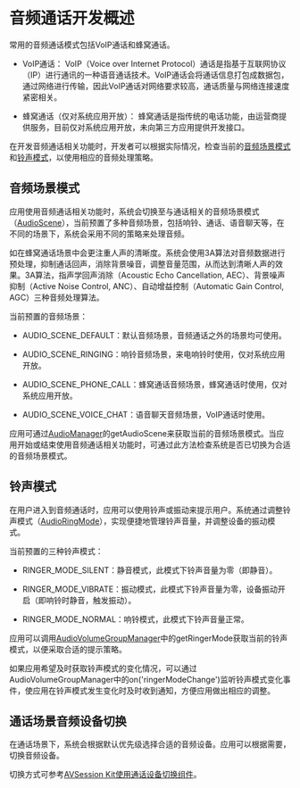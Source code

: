 # 音频通话开发概述
<!--Kit: Audio Kit-->
<!--Subsystem: Multimedia-->
<!--Owner: @songshenke-->
<!--Designer: @caixuejiang; @hao-liangfei; @zhanganxiang-->
<!--Tester: @Filger-->
<!--Adviser: @w_Machine_cc-->

常用的音频通话模式包括VoIP通话和蜂窝通话。

- VoIP通话：
  VoIP（Voice over Internet Protocol）通话是指基于互联网协议（IP）进行通讯的一种语音通话技术。VoIP通话会将通话信息打包成数据包，通过网络进行传输，因此VoIP通话对网络要求较高，通话质量与网络连接速度紧密相关。

- 蜂窝通话（仅对系统应用开放）：
  蜂窝通话是指传统的电话功能，由运营商提供服务，目前仅对系统应用开放，未向第三方应用提供开发接口。

在开发音频通话相关功能时，开发者可以根据实际情况，检查当前的[音频场景模式](#音频场景模式)和[铃声模式](#铃声模式)，以使用相应的音频处理策略。

## 音频场景模式

应用使用音频通话相关功能时，系统会切换至与通话相关的音频场景模式（[AudioScene](../../reference/apis-audio-kit/arkts-apis-audio-e.md#audioscene8)），当前预置了多种音频场景，包括响铃、通话、语音聊天等，在不同的场景下，系统会采用不同的策略来处理音频。
<!--Del-->
如在蜂窝通话场景中会更注重人声的清晰度。系统会使用3A算法对音频数据进行预处理，抑制通话回声，消除背景噪音，调整音量范围，从而达到清晰人声的效果。3A算法，指声学回声消除（Acoustic Echo Cancellation, AEC）、背景噪声抑制（Active Noise Control, ANC）、自动增益控制（Automatic Gain Control, AGC）三种音频处理算法。<!--DelEnd-->

当前预置的音频场景：

- AUDIO_SCENE_DEFAULT：默认音频场景，音频通话之外的场景均可使用。<!--Del-->

- AUDIO_SCENE_RINGING：响铃音频场景，来电响铃时使用，仅对系统应用开放。

- AUDIO_SCENE_PHONE_CALL：蜂窝通话音频场景，蜂窝通话时使用，仅对系统应用开放。<!--DelEnd-->

- AUDIO_SCENE_VOICE_CHAT：语音聊天音频场景，VoIP通话时使用。

应用可通过[AudioManager](../../reference/apis-audio-kit/arkts-apis-audio-AudioManager.md)的getAudioScene来获取当前的音频场景模式。当应用开始或结束使用音频通话相关功能时，可通过此方法检查系统是否已切换为合适的音频场景模式。

## 铃声模式

在用户进入到音频通话时，应用可以使用铃声或振动来提示用户。系统通过调整铃声模式（[AudioRingMode](../../reference/apis-audio-kit/arkts-apis-audio-e.md#audioringmode)），实现便捷地管理铃声音量，并调整设备的振动模式。

当前预置的三种铃声模式：

- RINGER_MODE_SILENT：静音模式，此模式下铃声音量为零（即静音）。

- RINGER_MODE_VIBRATE：振动模式，此模式下铃声音量为零，设备振动开启（即响铃时静音，触发振动）。

- RINGER_MODE_NORMAL：响铃模式，此模式下铃声音量正常。

应用可以调用[AudioVolumeGroupManager](../../reference/apis-audio-kit/arkts-apis-audio-AudioVolumeGroupManager.md)中的getRingerMode获取当前的铃声模式，以便采取合适的提示策略。

如果应用希望及时获取铃声模式的变化情况，可以通过AudioVolumeGroupManager中的on('ringerModeChange')监听铃声模式变化事件，使应用在铃声模式发生变化时及时收到通知，方便应用做出相应的调整。

## 通话场景音频设备切换

在通话场景下，系统会根据默认优先级选择合适的音频设备。应用可以根据需要，切换音频设备。

切换方式可参考[AVSession Kit使用通话设备切换组件](../avsession/using-switch-call-devices.md)。
